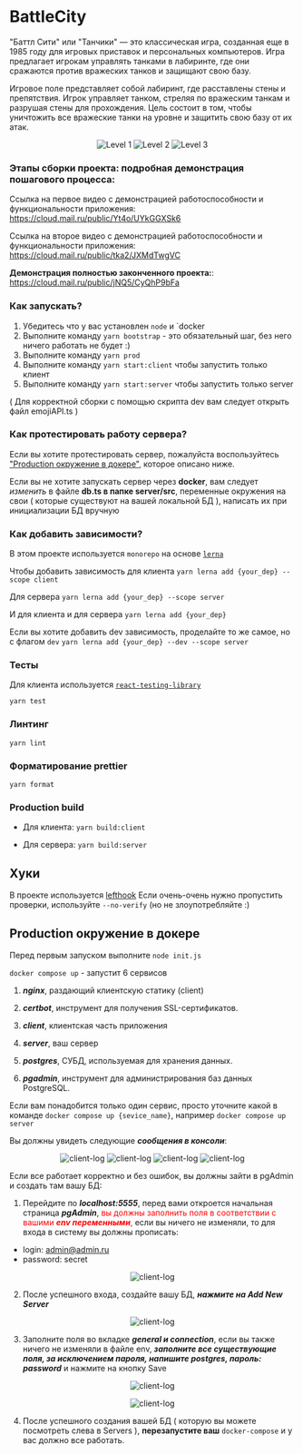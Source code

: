 # BattleCity

"Баттл Сити" или "Танчики" — это классическая игра, созданная еще в 1985 году для игровых приставок и персональных компьютеров. Игра предлагает игрокам управлять танками в лабиринте, где они сражаются против вражеских танков и защищают свою базу.

Игровое поле представляет собой лабиринт, где расставлены стены и препятствия. Игрок управляет танком, стреляя по вражеским танкам и разрушая стены для прохождения. Цель состоит в том, чтобы уничтожить все вражеские танки на уровне и защитить свою базу от их атак.

<p align="center">
  <img src="./assets/lvl1gif.gif" alt="Level 1">
  <img src="./assets/lvl2gif.gif" alt="Level 2">
  <img src="./assets/lvl3gif.gif" alt="Level 3">
</p>

### Этапы сборки проекта: подробная демонстрация пошагового процесса:

Ссылка на первое видео с демонстрацией работоспособности и функциональности приложения:
https://cloud.mail.ru/public/Yt4o/UYkGGXSk6

Ссылка на второе видео с демонстрацией работоспособности и функциональности приложения:
https://cloud.mail.ru/public/tka2/JXMdTwgVC

**Демонстрация полностью законченного проекта:**:
https://cloud.mail.ru/public/jNQ5/CyQhP9bFa

### Как запускать?

1. Убедитесь что у вас установлен `node` и `docker
2. Выполните команду `yarn bootstrap` - это обязательный шаг, без него ничего работать не будет :)
3. Выполните команду `yarn prod`
4. Выполните команду `yarn start:client` чтобы запустить только клиент
5. Выполните команду `yarn start:server` чтобы запустить только server

( Для корректной сборки с помощью скрипта dev вам следует открыть файл emojiAPI.ts )

### Как протестировать работу сервера?

Если вы хотите протестировать сервер, пожалуйста воспользуйтесь ["Production окружение в докере"](#production-окружение-в-докере), которое описано ниже.

Если вы не хотите запускать сервер через **docker**, вам следует _изменить_ в файле **db.ts в папке server/src**, переменные окружения на свои ( которые существуют на вашей локальной БД ), написать их при инициализации БД вручную

### Как добавить зависимости?

В этом проекте используется `monorepo` на основе [`lerna`](https://github.com/lerna/lerna)

Чтобы добавить зависимость для клиента
`yarn lerna add {your_dep} --scope client`

Для сервера
`yarn lerna add {your_dep} --scope server`

И для клиента и для сервера
`yarn lerna add {your_dep}`

Если вы хотите добавить dev зависимость, проделайте то же самое, но с флагом `dev`
`yarn lerna add {your_dep} --dev --scope server`

### Тесты

Для клиента используется [`react-testing-library`](https://testing-library.com/docs/react-testing-library/intro/)

`yarn test`

### Линтинг

`yarn lint`

### Форматирование prettier

`yarn format`

### Production build

- Для клиента:
  `yarn build:client`

- Для сервера:
  `yarn build:server`

## Хуки

В проекте используется [lefthook](https://github.com/evilmartians/lefthook)
Если очень-очень нужно пропустить проверки, используйте `--no-verify` (но не злоупотребляйте :)

## Production окружение в докере

Перед первым запуском выполните `node init.js`

`docker compose up` - запустит 6 сервисов

1. **_nginx_**, раздающий клиентскую статику (client)

2. **_certbot_**, инструмент для получения SSL-сертификатов.
3. **_client_**, клиентская часть приложения
4. **_server_**, ваш сервер
5. **_postgres_**, СУБД, используемая для хранения данных.
6. **_pgadmin_**, инструмент для администрирования баз данных PostgreSQL.

Если вам понадобится только один сервис, просто уточните какой в команде
`docker compose up {sevice_name}`, например `docker compose up server`

Вы должны увидеть следующие **_сообщения в консоли_**:

<p align="center">
  <img src="./assets/client-log.png" alt="client-log">
  <img src="./assets/server-log.png" alt="client-log">
  <img src="./assets/postrgres-log.png" alt="client-log">
  <img src="./assets/pgadmin-log.png" alt="client-log">
</p>

Если все работает корректно и без ошибок, вы должны зайти в pgAdmin и создать там вашу БД:

1. Перейдите по **_localhost:5555_**, перед вами откроется начальная страница **_pgAdmin_**, <span style="color: red;">вы должны заполнить поля в соответствии с вашими **_env переменными_**,</span> если вы ничего не изменяли, то для входа в систему вы должны прописать:

- login: admin@admin.ru
- password: secret
<p align="center">
 <img src="./assets/pgAdmin-entry.png" alt="client-log">
</p>

2. После успешного входа, создайте вашу БД, **_нажмите на Add New Server_**
 <p align="center">
   <img src="./assets/pgAdmin-create-bd.png" alt="client-log">
</p>

3. Заполните поля во вкладке **_general и connection_**, если вы также ничего не изменяли в файле env, **_заполните все существующие поля, за исключением пароля, напишите postgres, пароль: password_** и нажмите на кнопку Save
<p align="center">
  <img src="./assets/pgAdmin-general-bd.png" alt="client-log">
</p>
<p align="center">
  <img src="./assets/pgAdmin-connection-bd.png" alt="client-log">
</p>

4. После успешного создания вашей БД ( которую вы можете посмотреть слева в Servers ), **перезапустите ваш** `docker-compose` и у вас должно все работать.
